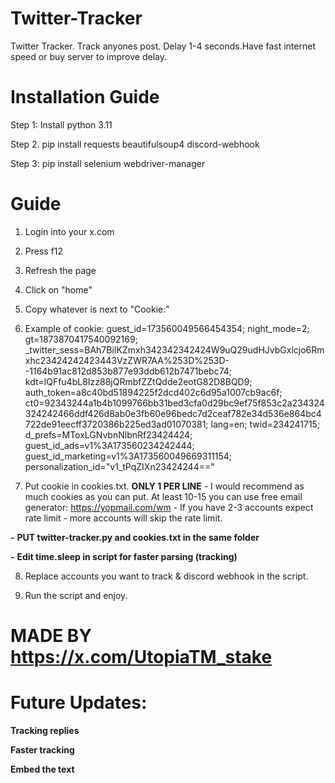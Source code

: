 # Twitter-Tracker
Twitter Tracker. Track anyones post. Delay 1-4 seconds.Have fast internet speed or buy server to improve delay.
# Installation Guide
Step 1: Install python 3.11

Step 2. pip install requests beautifulsoup4 discord-webhook

Step 3: pip install selenium webdriver-manager

# Guide
1. Login into your x.com

2. Press f12

3. Refresh the page

4. Click on "home"

5. Copy whatever is next to "Cookie:"

6. Example of cookie: guest_id=173560049566454354; night_mode=2; gt=1873870417540092169; _twitter_sess=BAh7BiIKZmxh342342342424W9uQ29udHJvbGxlcjo6Rmxhc23424242423443VzZWR7AA%253D%253D--1164b91ac812d853b877e93ddb612b7471bebc74; kdt=lQFfu4bL8Izz88jQRmbfZZtQdde2eotG82D8BQD9; auth_token=a8c40bd51894225f2dcd402c6d95a1007cb9ac6f; ct0=92343244a1b4b1099766bb31bed3cfa0d29bc9ef75f853c2a234324324242466ddf426d8ab0e3fb60e96bedc7d2ceaf782e34d536e864bc4722de91eecff3720386b225ed3ad01070381; lang=en; twid=234241715; d_prefs=MToxLGNvbnNlbnRf23424424; guest_id_ads=v1%3A173560234242444; guest_id_marketing=v1%3A173560049669311154; personalization_id="v1_tPqZIXn23424244=="

7. Put cookie in cookies.txt. **ONLY 1 PER LINE** - I would recommend as much cookies as you can put. At least 10-15 you can use free email generator: https://yopmail.com/wm - If you have 2-3 accounts expect rate limit - more accounts will skip the rate limit.

**-** **PUT twitter-tracker.py and cookies.txt in the same folder**

**-** **Edit time.sleep in script for faster parsing (tracking)**

8. Replace accounts you want to track & discord webhook in the script.

9. Run the script and enjoy.


# MADE BY https://x.com/UtopiaTM_stake

# Future Updates:

**Tracking replies**

**Faster tracking**

**Embed the text**
